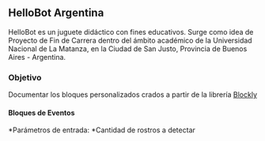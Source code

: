 ## HelloBot Argentina

HelloBot es un juguete didáctico con fines educativos. Surge como idea de Proyecto de Fin de Carrera dentro del ámbito académico de la Universidad Nacional de La Matanza, en la Ciudad de San Justo, Provincia de Buenos Aires - Argentina.

### Objetivo

Documentar los bloques personalizados crados a partir de la librería [Blockly](https://developers.google.com/blockly/)

#### Bloques de Eventos

[Detección de rostros]: https://github.com/HelloBotArgentina/HelloBotArgentina.github.io/tree/master/images/detectarRostro.png

*Parámetros de entrada:
  *Cantidad de rostros a detectar
